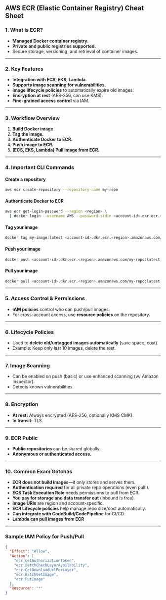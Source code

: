 ## **AWS ECR (Elastic Container Registry) Cheat Sheet**

### 1. **What is ECR?**

* **Managed Docker container registry.**
* **Private and public registries supported.**
* Secure storage, versioning, and retrieval of container images.

---

### 2. **Key Features**

* **Integration with ECS, EKS, Lambda.**
* **Supports image scanning for vulnerabilities.**
* **Image lifecycle policies** to automatically expire old images.
* **Encryption at rest** (AES-256, can use KMS).
* **Fine-grained access control** via IAM.

---

### 3. **Workflow Overview**

1. **Build Docker image.**
2. **Tag the image.**
3. **Authenticate Docker to ECR.**
4. **Push image to ECR.**
5. **(ECS, EKS, Lambda) Pull image from ECR.**

---

### 4. **Important CLI Commands**

#### **Create a repository**

```bash
aws ecr create-repository --repository-name my-repo
```

#### **Authenticate Docker to ECR**

```bash
aws ecr get-login-password --region <region> \
  | docker login --username AWS --password-stdin <account-id>.dkr.ecr.<region>.amazonaws.com
```

#### **Tag your image**

```bash
docker tag my-image:latest <account-id>.dkr.ecr.<region>.amazonaws.com/my-repo:latest
```

#### **Push your image**

```bash
docker push <account-id>.dkr.ecr.<region>.amazonaws.com/my-repo:latest
```

#### **Pull your image**

```bash
docker pull <account-id>.dkr.ecr.<region>.amazonaws.com/my-repo:latest
```

---

### 5. **Access Control & Permissions**

* **IAM policies** control who can push/pull images.
* For cross-account access, use **resource policies** on the repository.

---

### 6. **Lifecycle Policies**

* Used to **delete old/untagged images automatically** (save space, cost).
* Example: Keep only last 10 images, delete the rest.

---

### 7. **Image Scanning**

* Can be enabled on push (basic) or use enhanced scanning (w/ Amazon Inspector).
* Detects known vulnerabilities.

---

### 8. **Encryption**

* **At rest:** Always encrypted (AES-256, optionally KMS CMK).
* **In transit:** TLS.

---

### 9. **ECR Public**

* **Public repositories** can be shared globally.
* **Anonymous or authenticated access.**

---

### 10. **Common Exam Gotchas**

* **ECR does not build images**—it only stores and serves them.
* **Authentication required** for all private repo operations (even pull!).
* **ECS Task Execution Role** needs permissions to pull from ECR.
* **You pay for storage and data transfer out** (inbound is free).
* **Image URIs** are region and account-specific.
* **ECR Lifecycle policies** help manage repo size/cost automatically.
* **Can integrate with CodeBuild/CodePipeline** for CI/CD.
* **Lambda can pull images from ECR** 

---

### **Sample IAM Policy for Push/Pull**

```json
{
  "Effect": "Allow",
  "Action": [
    "ecr:GetAuthorizationToken",
    "ecr:BatchCheckLayerAvailability",
    "ecr:GetDownloadUrlForLayer",
    "ecr:BatchGetImage",
    "ecr:PutImage"
  ],
  "Resource": "*"
}
```

